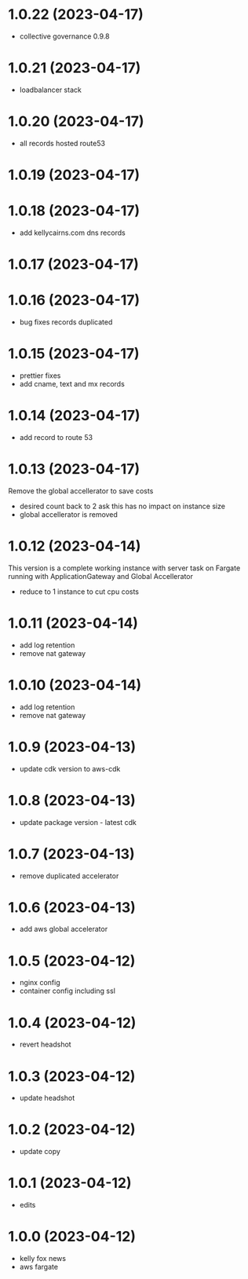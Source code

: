 # 1.0.22 (2023-04-17)

- collective governance 0.9.8

# 1.0.21 (2023-04-17)

- loadbalancer stack

# 1.0.20 (2023-04-17)

- all records hosted route53

# 1.0.19 (2023-04-17)
# 1.0.18 (2023-04-17)

- add kellycairns.com dns records

# 1.0.17 (2023-04-17)
# 1.0.16 (2023-04-17)

- bug fixes records duplicated

# 1.0.15 (2023-04-17)

- prettier fixes
- add cname, text and mx records

# 1.0.14 (2023-04-17)

- add record to route 53

# 1.0.13 (2023-04-17)

Remove the global accellerator to save costs

- desired count back to 2 ask this has no impact on instance size
- global accellerator is removed

# 1.0.12 (2023-04-14)

This version is a complete working instance with server task on Fargate
running with ApplicationGateway and Global Accellerator

- reduce to 1 instance to cut cpu costs

# 1.0.11 (2023-04-14)

- add log retention
- remove nat gateway

# 1.0.10 (2023-04-14)

- add log retention
- remove nat gateway

# 1.0.9 (2023-04-13)

- update cdk version to aws-cdk

# 1.0.8 (2023-04-13)

- update package version - latest cdk

# 1.0.7 (2023-04-13)

- remove duplicated accelerator

# 1.0.6 (2023-04-13)

- add aws global accelerator

# 1.0.5 (2023-04-12)

- nginx config
- container config including ssl

# 1.0.4 (2023-04-12)

- revert headshot

# 1.0.3 (2023-04-12)

- update headshot

# 1.0.2 (2023-04-12)

- update copy

# 1.0.1 (2023-04-12)

- edits

# 1.0.0 (2023-04-12)

- kelly fox news
- aws fargate
